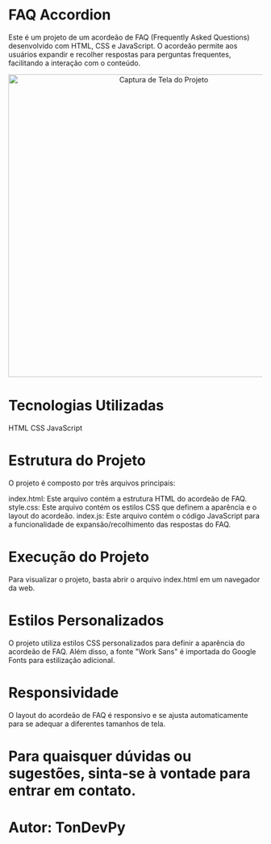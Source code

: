 # FAQ Accordion
Este é um projeto de um acordeão de FAQ (Frequently Asked Questions) desenvolvido com HTML, CSS e JavaScript. O acordeão permite aos usuários expandir e recolher respostas para perguntas frequentes, facilitando a interação com o conteúdo.
<div align="center">
  <img src="https://i.ibb.co/wZH5SCX/Screenshot-3.png" alt="Captura de Tela do Projeto" width="600">
</div>

# Tecnologias Utilizadas
HTML
CSS
JavaScript

# Estrutura do Projeto
O projeto é composto por três arquivos principais:

index.html: Este arquivo contém a estrutura HTML do acordeão de FAQ.
style.css: Este arquivo contém os estilos CSS que definem a aparência e o layout do acordeão.
index.js: Este arquivo contém o código JavaScript para a funcionalidade de expansão/recolhimento das respostas do FAQ.

# Execução do Projeto
Para visualizar o projeto, basta abrir o arquivo index.html em um navegador da web.

# Estilos Personalizados
O projeto utiliza estilos CSS personalizados para definir a aparência do acordeão de FAQ. Além disso, a fonte "Work Sans" é importada do Google Fonts para estilização adicional.

# Responsividade
O layout do acordeão de FAQ é responsivo e se ajusta automaticamente para se adequar a diferentes tamanhos de tela.


# Para quaisquer dúvidas ou sugestões, sinta-se à vontade para entrar em contato.

# Autor: TonDevPy
